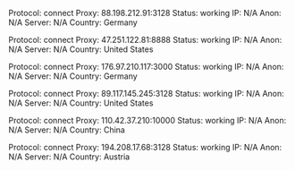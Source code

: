 Protocol: connect
Proxy: 88.198.212.91:3128
Status: working
IP: N/A
Anon: N/A
Server: N/A
Country: Germany

Protocol: connect
Proxy: 47.251.122.81:8888
Status: working
IP: N/A
Anon: N/A
Server: N/A
Country: United States

Protocol: connect
Proxy: 176.97.210.117:3000
Status: working
IP: N/A
Anon: N/A
Server: N/A
Country: Germany

Protocol: connect
Proxy: 89.117.145.245:3128
Status: working
IP: N/A
Anon: N/A
Server: N/A
Country: United States

Protocol: connect
Proxy: 110.42.37.210:10000
Status: working
IP: N/A
Anon: N/A
Server: N/A
Country: China

Protocol: connect
Proxy: 194.208.17.68:3128
Status: working
IP: N/A
Anon: N/A
Server: N/A
Country: Austria

